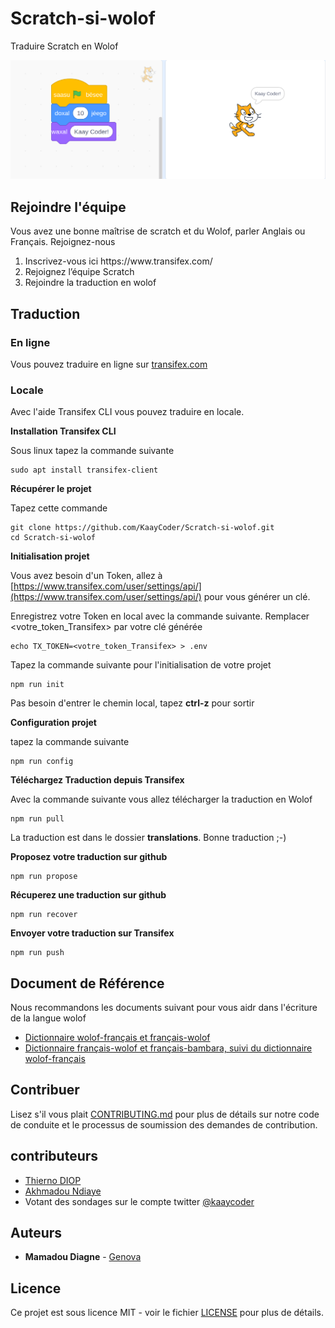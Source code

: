 # Scratch-si-wolof
Traduire Scratch en Wolof

![GitHub Logo](assets/img/intro.png)

## Rejoindre l'équipe
Vous avez une bonne maîtrise de scratch et du Wolof, parler Anglais ou Français. Rejoignez-nous

<ol>
    <li>Inscrivez-vous ici https://www.transifex.com/</li>
    <li>Rejoignez l’équipe Scratch</li>
    <li>Rejoindre la traduction en wolof</li>
</ol>

## Traduction

### En ligne
Vous pouvez traduire en ligne sur [transifex.com](https://www.transifex.com/)

### Locale
Avec l'aide Transifex CLI vous pouvez traduire en locale.

**Installation Transifex CLI**

Sous linux tapez la commande suivante

```
sudo apt install transifex-client
````

**Récupérer le projet**

Tapez cette commande

```
git clone https://github.com/KaayCoder/Scratch-si-wolof.git
cd Scratch-si-wolof
```
**Initialisation projet**

Vous avez besoin d'un Token, allez à [https://www.transifex.com/user/settings/api/](https://www.transifex.com/user/settings/api/) pour vous générer un clé.

Enregistrez votre Token en local avec la commande suivante. Remplacer <votre_token_Transifex> par votre clé générée

```
echo TX_TOKEN=<votre_token_Transifex> > .env
```

Tapez la commande suivante pour l'initialisation de votre projet

```
npm run init
```

Pas besoin d'entrer le chemin local, tapez **ctrl-z** pour sortir

**Configuration projet**

tapez la commande suivante

```
npm run config
```

**Téléchargez Traduction depuis Transifex**

Avec la commande suivante vous allez télécharger la traduction en Wolof

```
npm run pull
```

La traduction est dans le dossier **translations**. Bonne traduction ;-)


**Proposez votre traduction sur github**
```
npm run propose
```

**Récuperez une traduction sur github**
```
npm run recover
```

**Envoyer votre traduction sur Transifex**

```
npm run push
```


## Document de Référence
Nous recommandons les documents suivant pour vous aidr dans l'écriture de la langue wolof

* [Dictionnaire wolof-français et français-wolof](https://books.google.sn/books?id=gJ8YBgAAQBAJ&hl=fr)
* [Dictionnaire français-wolof et français-bambara, suivi du dictionnaire wolof-français](https://books.google.sn/books?id=HqoFAAAAQAAJ&hl=fr)

## Contribuer

Lisez s'il vous plait [CONTRIBUTING.md](CONTRIBUTING.md) pour plus de détails sur notre code de conduite et le processus de soumission des demandes de contribution.

## contributeurs

* [Thierno DIOP](https://github.com/geekdiop)
* [Akhmadou Ndiaye](https://github.com/0SansNom)
* Votant des sondages sur le compte twitter [@kaaycoder](https://twitter.com/kaaycoder)

## Auteurs

* **Mamadou Diagne** - [Genova](https://github.com/genova)

## Licence

Ce projet est sous licence MIT - voir le fichier [LICENSE](LICENSE) pour plus de détails.

